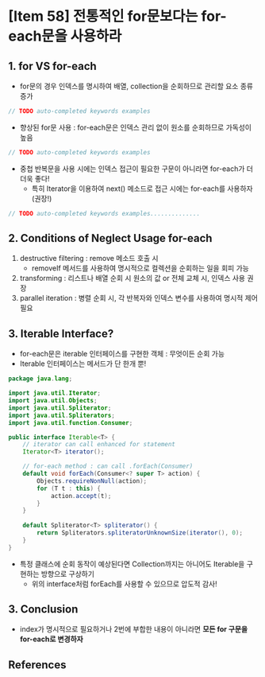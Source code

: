 # [Item 58] 전통적인 for문보다는 for-each문을 사용하라

## 1. for VS for-each
- for문의 경우 인덱스를 명시하여 배열, collection을 순회하므로 관리할 요소 종류 증가
```java
// TODO auto-completed keywords examples
```
- 향상된 for문 사용 : for-each문은 인덱스 관리 없이 원소를 순회하므로 가독성이 높음
```java
// TODO auto-completed keywords examples
```
- 중첩 반복문을 사용 시에는 인덱스 접근이 필요한 구문이 아니라면 for-each가 더더욱 좋다!
  - 특히 Iterator을 이용하여 next() 메소드로 접근 시에는 for-each를 사용하자(권장!)
```java
// TODO auto-completed keywords examples..............
```

## 2. Conditions of Neglect Usage for-each
1. destructive filtering : remove 메소드 호출 시
    - removeIf 메서드를 사용하여 명시적으로 컬렉션을 순회하는 일을 회피 가능
2. transforming : 리스트나 배열 순회 시 원소의 값 or 전체 교체 시, 인덱스 사용 권장
3. parallel iteration : 병렬 순회 시, 각 반복자와 인덱스 변수를 사용하여 명시적 제어 필요

## 3. Iterable Interface?
- for-each문은 iterable 인터페이스를 구현한 객체 : 무엇이든 순회 가능
- Iterable 인터페이스는 메서드가 단 한개 뿐!
```java
package java.lang;

import java.util.Iterator;
import java.util.Objects;
import java.util.Spliterator;
import java.util.Spliterators;
import java.util.function.Consumer;

public interface Iterable<T> {
    // iterator can call enhanced for statement
    Iterator<T> iterator();

    // for-each method : can call .forEach(Consumer)
    default void forEach(Consumer<? super T> action) {
        Objects.requireNonNull(action);
        for (T t : this) {
            action.accept(t);
        }
    }
    
    default Spliterator<T> spliterator() {
        return Spliterators.spliteratorUnknownSize(iterator(), 0);
    }
}

```
- 특정 클래스에 순회 동작이 예상된다면 Collection까지는 아니어도 Iterable을 구현하는 방향으로 구상하기
  - 위의 interface처럼 forEach를 사용할 수 있으므로 압도적 감사!

## 3. Conclusion
- index가 명시적으로 필요하거나 2번에 부합한 내용이 아니라면 **모든 for 구문을 for-each로 변경하자**

## References